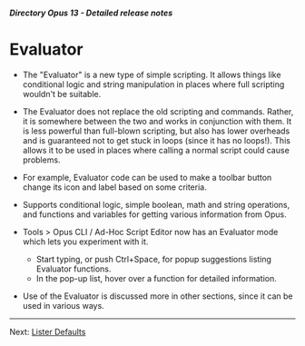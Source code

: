 ##### Directory Opus 13 - Detailed release notes

# Evaluator

- The "Evaluator" is a new type of simple scripting. It allows things like conditional logic and string manipulation in places where full scripting wouldn't be suitable.
- The Evaluator does not replace the old scripting and commands. Rather, it is somewhere between the two and works in conjunction with them. It is less powerful than full-blown scripting, but also has lower overheads and is guaranteed not to get stuck in loops (since it has no loops!). This allows it to be used in places where calling a normal script could cause problems.
- For example, Evaluator code can be used to make a toolbar button change its icon and label based on some criteria.
- Supports conditional logic, simple boolean, math and string operations, and functions and variables for getting various information from Opus.
- Tools \> Opus CLI / Ad-Hoc Script Editor now has an Evaluator mode which lets you experiment with it.
  - Start typing, or push Ctrl+Space, for popup suggestions listing Evaluator functions.
  - In the pop-up list, hover over a function for detailed information.

- Use of the Evaluator is discussed more in other sections, since it can be used in various ways.

------------------------------------------------------------------------

Next: [Lister Defaults](/Manual/release_history/opus13_detailed/lister_defaults.md)
